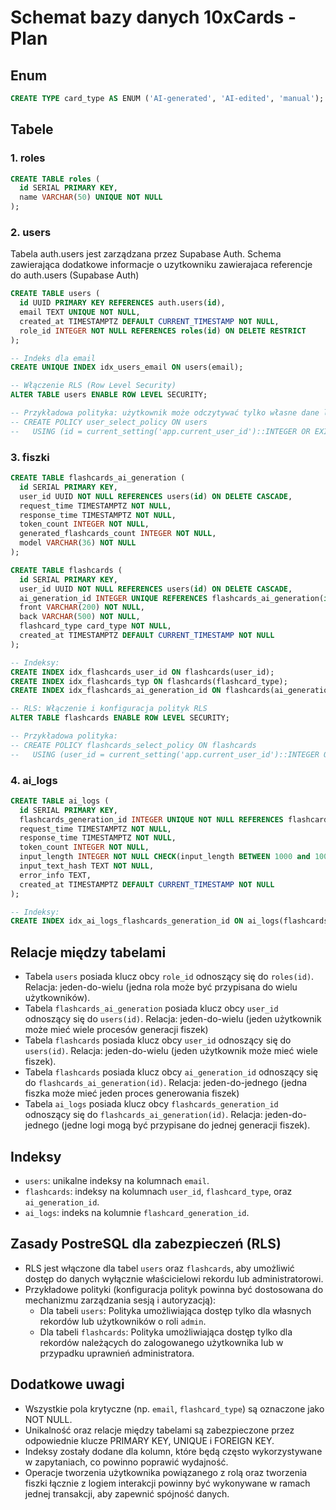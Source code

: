 # Schemat bazy danych 10xCards - Plan

## Enum
```sql
CREATE TYPE card_type AS ENUM ('AI-generated', 'AI-edited', 'manual');
```

## Tabele

### 1. roles
```sql
CREATE TABLE roles (
  id SERIAL PRIMARY KEY,
  name VARCHAR(50) UNIQUE NOT NULL
);
```

### 2. users
Tabela auth.users jest zarządzana przez Supabase Auth.
Schema zawierająca dodatkowe informacje o uzytkowniku zawierajaca referencje do auth.users (Supabase Auth)
```sql
CREATE TABLE users (
  id UUID PRIMARY KEY REFERENCES auth.users(id),
  email TEXT UNIQUE NOT NULL,
  created_at TIMESTAMPTZ DEFAULT CURRENT_TIMESTAMP NOT NULL,
  role_id INTEGER NOT NULL REFERENCES roles(id) ON DELETE RESTRICT
);

-- Indeks dla email
CREATE UNIQUE INDEX idx_users_email ON users(email);

-- Włączenie RLS (Row Level Security)
ALTER TABLE users ENABLE ROW LEVEL SECURITY;

-- Przykładowa polityka: użytkownik może odczytywać tylko własne dane lub administratorzy
-- CREATE POLICY user_select_policy ON users
--   USING (id = current_setting('app.current_user_id')::INTEGER OR EXISTS (SELECT 1 FROM roles WHERE id = role_id AND name = 'admin'));
```

### 3. fiszki
```sql
CREATE TABLE flashcards_ai_generation (
  id SERIAL PRIMARY KEY,
  user_id UUID NOT NULL REFERENCES users(id) ON DELETE CASCADE,
  request_time TIMESTAMPTZ NOT NULL,
  response_time TIMESTAMPTZ NOT NULL,
  token_count INTEGER NOT NULL,
  generated_flashcards_count INTEGER NOT NULL,
  model VARCHAR(36) NOT NULL
);

CREATE TABLE flashcards (
  id SERIAL PRIMARY KEY,
  user_id UUID NOT NULL REFERENCES users(id) ON DELETE CASCADE,
  ai_generation_id INTEGER UNIQUE REFERENCES flashcards_ai_generation(id),
  front VARCHAR(200) NOT NULL,
  back VARCHAR(500) NOT NULL,
  flashcard_type card_type NOT NULL,
  created_at TIMESTAMPTZ DEFAULT CURRENT_TIMESTAMP NOT NULL
);

-- Indeksy:
CREATE INDEX idx_flashcards_user_id ON flashcards(user_id);
CREATE INDEX idx_flashcards_typ ON flashcards(flashcard_type);
CREATE INDEX idx_flashcards_ai_generation_id ON flashcards(ai_generation_id);

-- RLS: Włączenie i konfiguracja polityk RLS
ALTER TABLE flashcards ENABLE ROW LEVEL SECURITY;

-- Przykładowa polityka:
-- CREATE POLICY flashcards_select_policy ON flashcards
--   USING (user_id = current_setting('app.current_user_id')::INTEGER OR EXISTS (SELECT 1 FROM users u JOIN roles r ON u.role_id = r.id WHERE u.id = user_id AND r.name = 'admin'));
```

### 4. ai_logs
```sql
CREATE TABLE ai_logs (
  id SERIAL PRIMARY KEY,
  flashcards_generation_id INTEGER UNIQUE NOT NULL REFERENCES flashcards_ai_generation(id) ON DELETE CASCADE,
  request_time TIMESTAMPTZ NOT NULL,
  response_time TIMESTAMPTZ NOT NULL,
  token_count INTEGER NOT NULL,
  input_length INTEGER NOT NULL CHECK(input_length BETWEEN 1000 and 10000),
  input_text_hash TEXT NOT NULL,
  error_info TEXT,
  created_at TIMESTAMPTZ DEFAULT CURRENT_TIMESTAMP NOT NULL
);

-- Indeksy:
CREATE INDEX idx_ai_logs_flashcards_generation_id ON ai_logs(flashcards_generation_id);
```

## Relacje między tabelami
- Tabela `users` posiada klucz obcy `role_id` odnoszący się do `roles(id)`. Relacja: jeden-do-wielu (jedna rola może być przypisana do wielu użytkowników).
- Tabela `flashcards_ai_generation` posiada klucz obcy `user_id` odnoszący się do `users(id)`. Relacja: jeden-do-wielu (jeden użytkownik może mieć wiele procesów generacji fiszek)
- Tabela `flashcards` posiada klucz obcy `user_id` odnoszący się do `users(id)`. Relacja: jeden-do-wielu (jeden użytkownik może mieć wiele fiszek).
- Tabela `flashcards` posiada klucz obcy `ai_generation_id` odnoszący się do `flashcards_ai_generation(id)`. Relacja: jeden-do-jednego (jedna fiszka może mieć jeden proces generowania fiszek)
- Tabela `ai_logs` posiada klucz obcy `flashcards_generation_id` odnoszący się do `flashcards_ai_generation(id)`. Relacja: jeden-do-jednego (jedne logi mogą być przypisane do jednej generacji fiszek).

## Indeksy
- `users`: unikalne indeksy na kolumnach `email`.
- `flashcards`: indeksy na kolumnach `user_id`, `flashcard_type`, oraz `ai_generation_id`.
- `ai_logs`: indeks na kolumnie `flashcard_generation_id`.

## Zasady PostreSQL dla zabezpieczeń (RLS)
- RLS jest włączone dla tabel `users` oraz `flashcards`, aby umożliwić dostęp do danych wyłącznie właścicielowi rekordu lub administratorowi.
- Przykładowe polityki (konfiguracja polityk powinna być dostosowana do mechanizmu zarządzania sesją i autoryzacją):
  - Dla tabeli `users`: Polityka umożliwiająca dostęp tylko dla własnych rekordów lub użytkowników o roli `admin`.
  - Dla tabeli `flashcards`: Polityka umożliwiająca dostęp tylko dla rekordów należących do zalogowanego użytkownika lub w przypadku uprawnień administratora.

## Dodatkowe uwagi
- Wszystkie pola krytyczne (np. `email`, `flashcard_type`) są oznaczone jako NOT NULL.
- Unikalność oraz relacje między tabelami są zabezpieczone przez odpowiednie klucze PRIMARY KEY, UNIQUE i FOREIGN KEY.
- Indeksy zostały dodane dla kolumn, które będą często wykorzystywane w zapytaniach, co powinno poprawić wydajność.
- Operacje tworzenia użytkownika powiązanego z rolą oraz tworzenia fiszki łącznie z logiem interakcji powinny być wykonywane w ramach jednej transakcji, aby zapewnić spójność danych.
